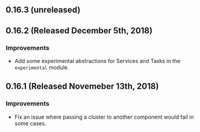 
## 0.16.3 (unreleased)

## 0.16.2 (Released December 5th, 2018)

### Improvements

- Add some experimental abstractions for Services and Tasks in the `experimental` module.

## 0.16.1 (Released Novemeber 13th, 2018)

### Improvements

- Fix an issue where passing a cluster to another component would fail in some cases.


